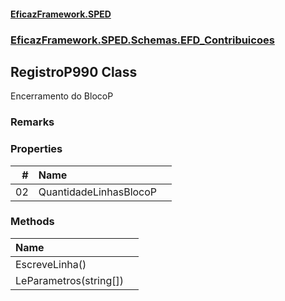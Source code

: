 #### [EficazFramework.SPED](EficazFrameworkSPED.md 'EficazFramework SPED')
### [EficazFramework.SPED.Schemas.EFD_Contribuicoes](EficazFramework.SPED.Schemas.EFD_Contribuicoes.md 'EficazFramework.SPED.Schemas.EFD_Contribuicoes')

## RegistroP990 Class

Encerramento do BlocoP

### Remarks
### Properties

| # | Name | |
| ---: | :--- | :--- |
| 02 | QuantidadeLinhasBlocoP |  |
### Methods

| Name | |
| :--- | :--- |
| EscreveLinha() |  |
| LeParametros(string[]) |  |
